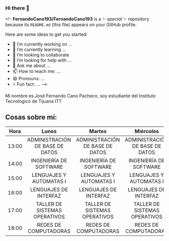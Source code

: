 ### Hi there 👋

<!-
**FernandoCano193/FernandoCano193** is a ✨ _special_ ✨ repository because its `README.md` (this file) appears on your GitHub profile.

Here are some ideas to get you started:

- 🔭 I’m currently working on ...
- 🌱 I’m currently learning ...
- 👯 I’m looking to collaborate
- 🤔 I’m looking for help with ...
- 💬 Ask me about ...
- 📫 How to reach me: ...
- 😄 Pronouns: ...
- ⚡ Fun fact: ...
-->


Mi nombre es José Fernando Cano Pacheco, soy estudiante del Instituto Tecnologico de Tijuana ITT

Cosas sobre mí:
-


| Hora  |             **Lunes**            |            **Martes**            |           **Miércoles**          |            **Jueves**            |            **Viernes**           |
|-------|:--------------------------------:|:--------------------------------:|:--------------------------------:|:--------------------------------:|:--------------------------------:|
| 13:00 | ADMINISTRACIÓN DE BASE  DE DATOS | ADMINISTRACIÓN DE BASE  DE DATOS | ADMINISTRACIÓN DE BASE  DE DATOS | ADMINISTRACIÓN DE BASE  DE DATOS | ADMINISTRACIÓN DE BASE  DE DATOS |
| 14:00 |      INGENIERÍA DE SOFTWARE      |      INGENIERÍA DE SOFTWARE      |      INGENIERÍA DE SOFTWARE      |      INGENIERÍA DE SOFTWARE      |      INGENIERÍA DE SOFTWARE      |
| 15:00 |      LENGUAJES Y AUTOMATAS I     |      LENGUAJES Y AUTOMATAS I     |      LENGUAJES Y AUTOMATAS I     |      LENGUAJES Y AUTOMATAS I     |      LENGUAJES Y AUTOMATAS I     |
| 16:00 |       LENGUAJES DE INTERFAZ      |       LENGUAJES DE INTERFAZ      |       LENGUAJES DE INTERFAZ      |       LENGUAJES DE INTERFAZ      |                                  |
| 17:00 |  TALLER DE SISTEMAS  OPERATIVOS  |  TALLER DE SISTEMAS  OPERATIVOS  |  TALLER DE SISTEMAS  OPERATIVOS  |  TALLER DE SISTEMAS  OPERATIVOS  |                                  |
| 18:00 |       REDES DE COMPUTADORAS      |       REDES DE COMPUTADORAS      |       REDES DE COMPUTADORAS      |       REDES DE COMPUTADORAS      |       REDES DE COMPUTADORAS      |
